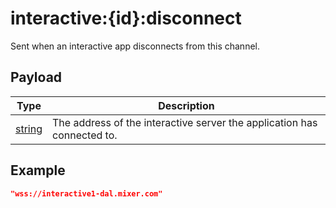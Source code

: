 # interactive:{id}:disconnect

Sent when an interactive app disconnects from this channel.

## Payload
|Type|Description|
|----|-----------|
|[string](/rest/index.html#/string)|The address of the interactive server the application has connected to.|

## Example
```json
"wss://interactive1-dal.mixer.com"
```
